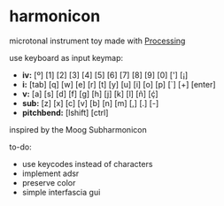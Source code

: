# harmonicon
microtonal instrument toy made with [Processing](https://processing.org/)

use keyboard as input
keymap:
* **iv:** [º] [1] [2] [3] [4] [5] [6] [7] [8] [9] [0] ['] [¡]
* **i:** [tab] [q] [w] [e] [r] [t] [y] [u] [i] [o] [p] [`] [+] [enter]
* **v:** [a] [s] [d] [f] [g] [h] [j] [k] [l] [ñ] [ḉ]
* **sub:** [z] [x] [c] [v] [b] [n] [m] [,] [.] [-]
* **pitchbend:** [lshift] [ctrl]

inspired by the Moog Subharmonicon

to-do:
* use keycodes instead of characters
* implement adsr
* preserve color
* simple interfascia gui
